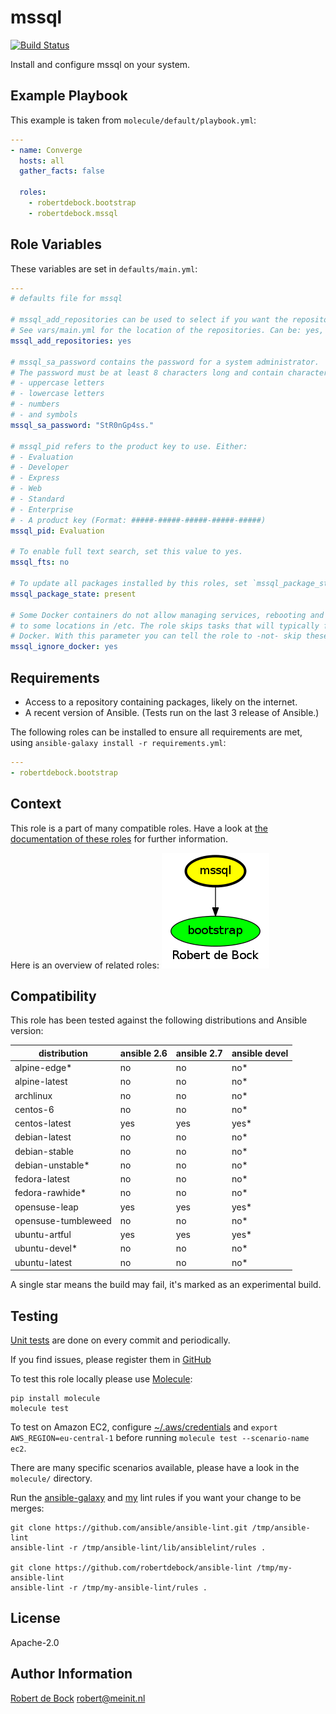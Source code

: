 mssql
=========

[![Build Status](https://travis-ci.org/robertdebock/ansible-role-mssql.svg?branch=master)](https://travis-ci.org/robertdebock/ansible-role-mssql)

Install and configure mssql on your system.

Example Playbook
----------------

This example is taken from `molecule/default/playbook.yml`:
```yaml
---
- name: Converge
  hosts: all
  gather_facts: false

  roles:
    - robertdebock.bootstrap
    - robertdebock.mssql

```

Role Variables
--------------

These variables are set in `defaults/main.yml`:
```yaml
---
# defaults file for mssql

# mssql_add_repositories can be used to select if you want the repositories installed by this role.
# See vars/main.yml for the location of the repositories. Can be: yes, true or 1.
mssql_add_repositories: yes

# mssql_sa_password contains the password for a system administrator.
# The password must be at least 8 characters long and contain characters from three of the following four sets:
# - uppercase letters
# - lowercase letters
# - numbers
# - and symbols
mssql_sa_password: "StR0nGp4ss."

# mssql_pid refers to the product key to use. Either:
# - Evaluation
# - Developer
# - Express
# - Web
# - Standard
# - Enterprise
# - A product key (Format: #####-#####-#####-#####-#####)
mssql_pid: Evaluation

# To enable full text search, set this value to yes.
mssql_fts: no

# To update all packages installed by this roles, set `mssql_package_state` to `latest`.
mssql_package_state: present

# Some Docker containers do not allow managing services, rebooting and writing
# to some locations in /etc. The role skips tasks that will typically fail in
# Docker. With this parameter you can tell the role to -not- skip these tasks.
mssql_ignore_docker: yes

```

Requirements
------------

- Access to a repository containing packages, likely on the internet.
- A recent version of Ansible. (Tests run on the last 3 release of Ansible.)

The following roles can be installed to ensure all requirements are met, using `ansible-galaxy install -r requirements.yml`:

```yaml
---
- robertdebock.bootstrap

```

Context
-------

This role is a part of many compatible roles. Have a look at [the documentation of these roles](https://robertdebock.nl/) for further information.

Here is an overview of related roles:
![dependencies](https://raw.githubusercontent.com/robertdebock/drawings/artifacts/mssql.png "Dependency")


Compatibility
-------------

This role has been tested against the following distributions and Ansible version:

|distribution|ansible 2.6|ansible 2.7|ansible devel|
|------------|-----------|-----------|-------------|
|alpine-edge*|no|no|no*|
|alpine-latest|no|no|no*|
|archlinux|no|no|no*|
|centos-6|no|no|no*|
|centos-latest|yes|yes|yes*|
|debian-latest|no|no|no*|
|debian-stable|no|no|no*|
|debian-unstable*|no|no|no*|
|fedora-latest|no|no|no*|
|fedora-rawhide*|no|no|no*|
|opensuse-leap|yes|yes|yes*|
|opensuse-tumbleweed|no|no|no*|
|ubuntu-artful|yes|yes|yes*|
|ubuntu-devel*|no|no|no*|
|ubuntu-latest|no|no|no*|

A single star means the build may fail, it's marked as an experimental build.

Testing
-------

[Unit tests](https://travis-ci.org/robertdebock/ansible-role-mssql) are done on every commit and periodically.

If you find issues, please register them in [GitHub](https://github.com/robertdebock/ansible-role-mssql/issues)

To test this role locally please use [Molecule](https://github.com/metacloud/molecule):
```
pip install molecule
molecule test
```

To test on Amazon EC2, configure [~/.aws/credentials](https://docs.aws.amazon.com/sdk-for-java/v1/developer-guide/credentials.html) and `export AWS_REGION=eu-central-1` before running `molecule test --scenario-name ec2`.

There are many specific scenarios available, please have a look in the `molecule/` directory.

Run the [ansible-galaxy](https://github.com/ansible/galaxy-lint-rules) and [my](https://github.com/robertdebock/ansible-lint-rules) lint rules if you want your change to be merges:

```shell
git clone https://github.com/ansible/ansible-lint.git /tmp/ansible-lint
ansible-lint -r /tmp/ansible-lint/lib/ansiblelint/rules .

git clone https://github.com/robertdebock/ansible-lint /tmp/my-ansible-lint
ansible-lint -r /tmp/my-ansible-lint/rules .
```

License
-------

Apache-2.0


Author Information
------------------

[Robert de Bock](https://robertdebock.nl/) <robert@meinit.nl>
